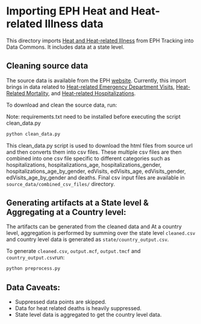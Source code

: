 # Importing EPH Heat and Heat-related Illness data

This directory imports [Heat and Heat-related Illness](https://ephtracking.cdc.gov/qrlist/35) from EPH Tracking into Data Commons. It includes data at a state level.

## Cleaning source data
The source data is available from the EPH [website](https://ephtracking.cdc.gov/qrlist/35). Currently, this import brings in data related to [Heat-related Emergency Department Visits](https://ephtracking.cdc.gov/qrd/438), [Heat-Related Mortality](https://ephtracking.cdc.gov/qrd/370), and [Heat-related Hospitalizations](https://ephtracking.cdc.gov/qrd/431).

To download and clean the source data, run:

Note: requirements.txt need to be installed before executing the script clean_data.py

```bash
python clean_data.py
```

This clean_data.py script is used to download the html files from source url and then converts them into csv files. These multiple csv files are then combined into one csv file specific to different categories such as hospitalizations, hospitalizations_age, hospitalizations_gender, hospitalizations_age_by_gender, edVisits, edVisits_age, edVisits_gender, edVisits_age_by_gender and deaths.
Final csv input files are available in `source_data/combined_csv_files/` directory.

## Generating artifacts at a State level & Aggregating at a Country level:
The artifacts can be generated from the cleaned data and At a country level, aggregation is performed by summing over the state level `cleaned.csv` and country level data is generated as `state/country_output.csv`.

To generate `cleaned.csv`, `output.mcf`, `output.tmcf` and `country_output.csv`run:

```bash
python preprocess.py
```

## Data Caveats:
- Suppressed data points are skipped.
- Data for heat related deaths is heavily suppressed.
- State level data is aggregated to get the country level data.
